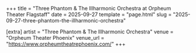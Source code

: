 +++
title = "Three Phantom & The Illharmonic Orchestra at Orpheum Theater Flagstaff"
date = 2025-09-27
template = "page.html"
slug = "2025-09-27-three-phantom-the-illharmonic-orchestra"

[extra]
artist = "Three Phantom & The Illharmonic Orchestra"
venue = "Orpheum Theater Phoenix"
venue_url = "https://www.orpheumtheatrephoenix.com/"
+++
